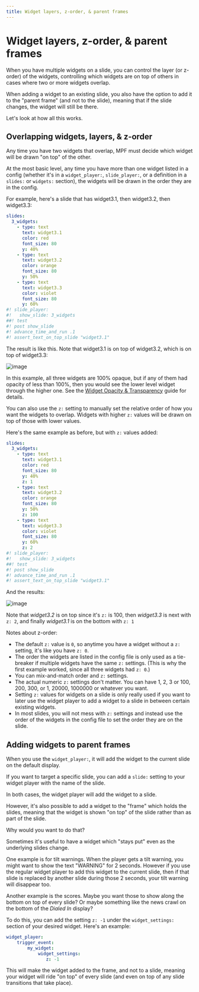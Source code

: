 ```yaml
---
title: Widget layers, z-order, & parent frames
---
```


# Widget layers, z-order, & parent frames


When you have multiple widgets on a slide, you can control the layer (or
z-order) of the widgets, controlling which widgets are on top of others
in cases where two or more widgets overlap.

When adding a widget to an existing slide, you also have the option to
add it to the "parent frame" (and not to the slide), meaning that if
the slide changes, the widget will still be there.

Let's look at how all this works.

## Overlapping widgets, layers, & z-order

Any time you have two widgets that overlap, MPF must decide which widget
will be drawn "on top" of the other.

At the most basic level, any time you have more than one widget listed
in a config (whether it's in a `widget_player:`, `slide_player:`, or a
definition in a `slides:` or `widgets:` section), the widgets will be
drawn in the order they are in the config.

For example, here's a slide that has widget3.1, then widget3.2, then
widget3.3:

``` yaml
slides:
  3_widgets:
    - type: text
      text: widget3.1
      color: red
      font_size: 80
      y: 40%
    - type: text
      text: widget3.2
      color: orange
      font_size: 80
      y: 50%
    - type: text
      text: widget3.3
      color: violet
      font_size: 80
      y: 60%
#! slide_player:
#!   show_slide: 3_widgets
##! test
#! post show_slide
#! advance_time_and_run .1
#! assert_text_on_top_slide "widget3.1"
```

The result is like this. Note that widget3.1 is on top of widget3.2,
which is on top of widget3.3:

![image](../images/widget_layers_order.jpg)

In this example, all three widgets are 100% opaque, but if any of them
had opacity of less than 100%, then you would see the lower level widget
through the higher one. See the [Widget Opacity & Transparency](opacity.md)
guide for details.

You can also use the `z:` setting to manually set the relative order of
how you want the widgets to overlap. Widgets with higher `z:` values
will be drawn on top of those with lower values.

Here's the same example as before, but with `z:` values added:

``` yaml
slides:
  3_widgets:
    - type: text
      text: widget3.1
      color: red
      font_size: 80
      y: 40%
      z: 1
    - type: text
      text: widget3.2
      color: orange
      font_size: 80
      y: 50%
      z: 100
    - type: text
      text: widget3.3
      color: violet
      font_size: 80
      y: 60%
      z: 2
#! slide_player:
#!   show_slide: 3_widgets
##! test
#! post show_slide
#! advance_time_and_run .1
#! assert_text_on_top_slide "widget3.1"
```

And the results:

![image](../images/widget_layers_z.jpg)

Note that *widget3.2* is on top since it's `z:` is 100, then
*widget3.3* is next with `z: 2`, and finally *widget3.1* is on the
bottom with `z: 1`

Notes about z-order:

* The default `z:` value is `0`, so anytime you have a widget without
    a `z:` setting, it's like you have `z: 0`.
* The order the widgets are listed in the config file is only used as
    a tie-breaker if multiple widgets have the same `z:` settings. (This
    is why the first example worked, since all three widgets had
    `z: 0`.)
* You can mix-and-match order and `z:` settings.
* The actual numeric `z:` settings don't matter. You can have 1, 2, 3
    or 100, 200, 300, or 1, 20000, 1000000 or whatever you want.
* Setting `z:` values for widgets on a slide is only really used if
    you want to later use the widget player to add a widget to a slide
    in between certain existing widgets.
* In most slides, you will not mess with `z:` settings and instead use
    the order of the widgets in the config file to set the order they
    are on the slide.

## Adding widgets to parent frames

When you use the `widget_player:`, it will add the widget to the current
slide on the default display.

If you want to target a specific slide, you can add a `slide:` setting
to your widget player with the name of the slide.

In both cases, the widget player will add the widget to a slide.

However, it's also possible to add a widget to the "frame" which
holds the slides, meaning that the widget is shown "on top" of the
slide rather than as part of the slide.

Why would you want to do that?

Sometimes it's useful to have a widget which "stays put" even as the
underlying slides change.

One example is for tilt warnings. When the player gets a tilt warning,
you might want to show the text "WARNING" for 2 seconds. However if
you use the regular widget player to add this widget to the current
slide, then if that slide is replaced by another slide during those 2
seconds, your tilt warning will disappear too.

Another example is the scores. Maybe you want those to show along the
bottom on top of every slide? Or maybe something like the news crawl on
the bottom of the *Dialed In* display?

To do this, you can add the setting `z: -1` under the `widget_settings:`
section of your desired widget. Here's an example:

``` yaml
widget_player:
    trigger_event:
        my_widget:
            widget_settings:
               z: -1
```

This will make the widget added to the frame, and not to a slide,
meaning your widget will ride "on top" of every slide (and even on top
of any slide transitions that take place).
